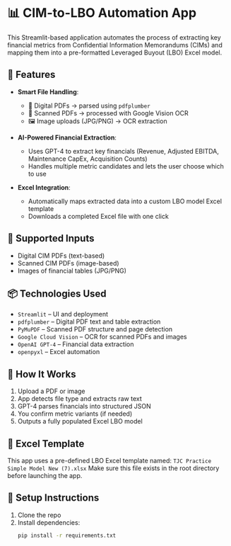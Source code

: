 # 📊 CIM-to-LBO Automation App

This Streamlit-based application automates the process of extracting key financial metrics from Confidential Information Memorandums (CIMs) and mapping them into a pre-formatted Leveraged Buyout (LBO) Excel model.

## 🚀 Features

- **Smart File Handling**:
  - 📄 Digital PDFs → parsed using `pdfplumber`
  - 📄 Scanned PDFs → processed with Google Vision OCR
  - 🖼️ Image uploads (JPG/PNG) → OCR extraction

- **AI-Powered Financial Extraction**:
  - Uses GPT-4 to extract key financials (Revenue, Adjusted EBITDA, Maintenance CapEx, Acquisition Counts)
  - Handles multiple metric candidates and lets the user choose which to use

- **Excel Integration**:
  - Automatically maps extracted data into a custom LBO model Excel template
  - Downloads a completed Excel file with one click

## 📁 Supported Inputs

- Digital CIM PDFs (text-based)
- Scanned CIM PDFs (image-based)
- Images of financial tables (JPG/PNG)

## 📦 Technologies Used

- `Streamlit` – UI and deployment
- `pdfplumber` – Digital PDF text and table extraction
- `PyMuPDF` – Scanned PDF structure and page detection
- `Google Cloud Vision` – OCR for scanned PDFs and images
- `OpenAI GPT-4` – Financial data extraction
- `openpyxl` – Excel automation

## 🧠 How It Works

1. Upload a PDF or image
2. App detects file type and extracts raw text
3. GPT-4 parses financials into structured JSON
4. You confirm metric variants (if needed)
5. Outputs a fully populated Excel LBO model

## 📂 Excel Template

This app uses a pre-defined LBO Excel template named:
``TJC Practice Simple Model New (7).xlsx``
Make sure this file exists in the root directory before launching the app.

## 🔧 Setup Instructions

1. Clone the repo
2. Install dependencies:
   ```bash
   pip install -r requirements.txt
